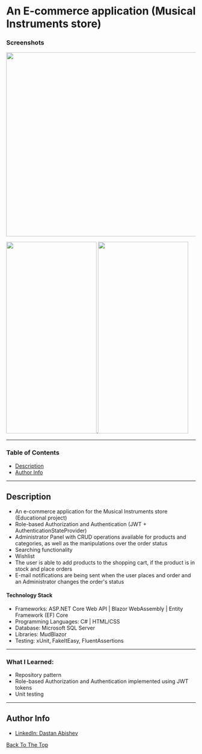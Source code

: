 # An E-commerce application (Musical Instruments store)

### Screenshots
<img src="https://user-images.githubusercontent.com/67172004/109070833-dc259a80-76a7-11eb-8050-cf6feb1a3081.png" width="600" height="490">

<img src="https://user-images.githubusercontent.com/67172004/107609786-cec2d780-6bf4-11eb-8081-25ca517473c9.gif" width="240" height="510">.<img src="https://user-images.githubusercontent.com/67172004/107610733-22cebb80-6bf7-11eb-937c-65f9fde5c778.gif" width="240" height="510">

---

### Table of Contents

- [Description](#description)
- [Author Info](#author-info)

---

## Description
- An e-commerce application for the Musical Instruments store (Educational project)
- Role-based Authorization and Authentication (JWT + AuthenticationStateProvider)
- Administrator Panel with CRUD operations available for products and categories, as well as the manipulations over the order status
- Searching functionality
- Wishlist
- The user is able to add products to the shopping cart, if the product is in stock and place orders
- E-mail notifications are being sent when the user places and order and an Administrator changes the order's status

#### Technology Stack

- Frameworks: ASP.NET Core Web API | Blazor WebAssembly | Entity Framework (EF) Core
- Programming Languages: C# | HTML/CSS
- Database: Microsoft SQL Server
- Libraries: MudBlazor
- Testing: xUnit, FakeItEasy, FluentAssertions

---
### What I Learned:
- Repository pattern
- Role-based Authorization and Authentication implemented using JWT tokens
- Unit testing
---

## Author Info

- [LinkedIn: Dastan Abishev]([https://www.linkedin.com/in/dastan-abishev]/)

[Back To The Top](#DinerTimer)
